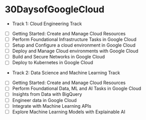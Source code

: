 # 30DaysofGoogleCloud

* Track 1: Cloud Engineering Track

- [ ] Getting Started: Create and Manage Cloud Resources
- [ ] Perform Foundational Infrastructure Tasks in Google Cloud
- [ ] Setup and Configure a cloud environment in Google Cloud
- [ ] Deploy and Manage Cloud environments with Google Cloud
- [ ] Build and Secure Networks in Google Cloud
- [ ] Deploy to Kubernetes in Google Cloud

* Track 2: Data Science and Machine Learning Track

- [ ] Getting Started: Create and Manage Cloud Resources
- [ ] Perform Foundational Data, ML and AI Tasks in Google Cloud
- [ ] Insights from Data with BigQuery
- [ ] Engineer data in Google Cloud
- [ ] Integrate with Machine Learning APIs
- [ ] Explore Machine Learning Models with Explainable AI

